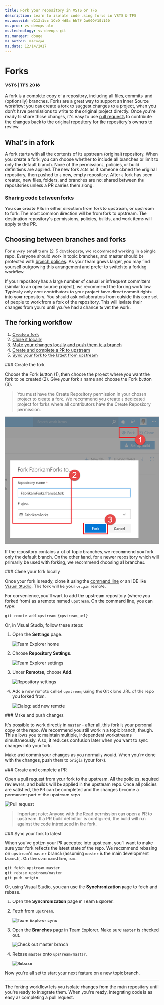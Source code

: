 ```yaml
---
title: Fork your repository in VSTS or TFS
description: Learn to isolate code using forks in VSTS & TFS
ms.assetid: d212c1ec-19b9-4d5a-bb7f-2a909f151180
ms.prod: vs-devops-alm
ms.technology: vs-devops-git 
ms.manager: douge
ms.author: macoope
ms.date: 12/14/2017
---
```


# Forks

#### VSTS | TFS 2018

A fork is a complete copy of a repository, including all files, commits, and (optionally) branches.
Forks are a great way to support an Inner Source workflow: you can create a
fork to suggest changes to a project, when you don't have permissions to 
write to the original project directly.
Once you're ready to share those changes, it's easy to use [pull requests](pull-requests.md) to contribute the changes back to the original repository for
the repository's owners to review.

## What's in a fork

A fork starts with all the contents of its upstream (original) repository.
When you create a fork, you can choose whether to include all branches or limit to only the  default branch.
None of the permissions, policies, or build definitions are applied.
The new fork acts as if someone cloned the original repository, then pushed to a new, empty repository.
After a fork has been created, new files, folders, and branches are not shared between the repositories unless a PR carries them along.

### Sharing code between forks

You can create PRs in either direction: from fork to upstream, or upstream to fork.
The most common direction will be from fork to upstream.
The destination repository's permissions, policies, builds, and work items will apply to the PR.

## Choosing between branches and forks

For a very small team (2-5 developers), we recommend working in a single repo.
Everyone should work in topic branches, and master should be protected with [branch policies](../branch-policies.md).
As your team grows larger, you may find yourself outgrowing this arrangement and prefer to switch to a forking workflow.

If your repository has a large number of casual or infrequent committers (similar to an open source project), we recommend the forking workflow.
Typically only core contributors to your project have direct commit rights into your repository.
You should ask collaborators from outside this core set of people to work from a fork of the repository. 
This will isolate their changes from yours until you've had a chance to vet the work.

## The forking workflow

1. [Create a fork](#create-fork)
2. [Clone it locally](#clone-locally)
3. [Make your changes locally and push them to a branch](#push-changes)
4. [Create and complete a PR to upstream](#create-pr)
5. [Sync your fork to the latest from upstream](#sync-fork)

<a name="create-fork" />
### Create the fork

Choose the Fork button (1), then choose the project where you want the fork to be created (2).
Give your fork a name and choose the Fork button (3).
> You must have the Create Repository permission in your chosen project to create a fork.
> We recommend you create a dedicated project for forks where all contributors have the Create Repository permission.

![Create new fork](_img/forks/create-new-fork.png)

If the repository contains a lot of topic branches, we recommend you fork only the default branch.
On the other hand, for a newer repository which will primarily be used with forking, we recommend choosing all branches.

<a name="clone-locally" />
### Clone your fork locally

Once your fork is ready, clone it using the [command line](../tutorial/clone.md?tabs=command-line) or an IDE like [Visual Studio](../tutorial/clone.md).
The fork will be your `origin` remote.

For convenience, you'll want to add the upstream repository (where you forked from) as a remote named `upstream`.
On the command line, you can type:

```git remote add upstream {upstream_url}```

Or, in Visual Studio, follow these steps:

1. Open the **Settings** page.

   ![Team Explorer home](_img/forks/vs-te-home-settings.png)

2. Choose **Repository Settings**.

    ![Team Explorer settings](_img/forks/vs-te-settings.png)

3. Under **Remotes**, choose **Add**.

    ![Repository settings](_img/forks/vs-te-reposettings.png)

4. Add a new remote called `upstream`, using the Git clone URL of the repo you forked from.

    ![Dialog: add new remote](_img/forks/vs-te-new-remote.png)

<a name="push-changes" />
### Make and push changes

It's possible to work directly in `master` - after all, this fork is your personal copy of the repo.
We recommend you still work in a topic branch, though.
This allows you to maintain multiple, independent workstreams simultaneously.
Also, it reduces confusion later when you want to sync changes into your fork.

Make and commit your changes as you normally would.
When you're done with the changes, push them to `origin` (your fork).

<a name="create-pr" />
### Create and complete a PR

Open a pull request from your fork to the upstream.
All the policies, required reviewers, and builds will be applied in the upstream repo.
Once all policies are satisfied, the PR can be completed and the changes become a permanent part of the upstream repo.

![Pull request](_img/forks/cross-repo-pr.png)

> Important note: Anyone with the Read permission can open a PR to upstream.
> If a PR build definition is configured, the build will run against the code introduced in the fork.

<a name="sync-fork" />
### Sync your fork to latest

When you've gotten your PR accepted into upstream, you'll want to make sure your fork reflects the latest state of the repo.
We recommend rebasing on `upstream`'s `master` branch (assuming `master` is the main development branch).
On the command line, run:

```
git fetch upstream master
git rebase upstream/master
git push origin
```

Or, using Visual Studio, you can use the **Synchronization** page to fetch and rebase.

1. Open the **Synchronization** page in Team Explorer.

2. Fetch from `upstream`.

    ![Team Explorer sync](_img/forks/vs-te-sync.png)

3. Open the **Branches** page in Team Explorer. Make sure `master` is checked out.

    ![Check out master branch](_img/forks/vs-te-master-checked-out.png)

4. Rebase `master` onto `upstream/master`.

    ![Rebase](_img/forks/vs-te-rebase.png)

Now you're all set to start your next feature on a new topic branch.

<hr/>

The forking workflow lets you isolate changes from the main repository until you're ready to integrate them.
When you're ready, integrating code is as easy as completing a pull request.
